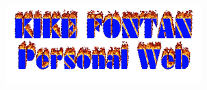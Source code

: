 <h1 align="center">
  <a href="https://kike.wtf/" target="_blank" ref="noopener noreferrer">
    <img src="./public/assets/img/90s_title.gif" alt="Website!" />
  </a>
</h1>